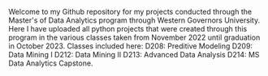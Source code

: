 Welcome to my Github repository for my projects conducted through the Master's of Data Analytics program through Western Governors University.
Here I have uploaded all python projects that were created through this program in the various classes taken from November 2022 until graduation in October 2023.
Classes included here: 
D208: Preditive Modeling
D209: Data Mining I
D212: Data Mining II
D213: Advanced Data Analysis
D214: MS Data Analytics Capstone. 
